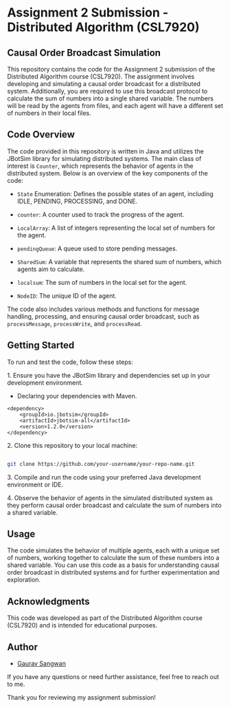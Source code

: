 # Assignment 2 Submission - Distributed Algorithm (CSL7920)

## Causal Order Broadcast Simulation

This repository contains the code for the Assignment 2 submission of the Distributed Algorithm course (CSL7920). The assignment involves developing and simulating a causal order broadcast for a distributed system. Additionally, you are required to use this broadcast protocol to calculate the sum of numbers into a single shared variable. The numbers will be read by the agents from files, and each agent will have a different set of numbers in their local files.

## Code Overview

The code provided in this repository is written in Java and utilizes the JBotSim library for simulating distributed systems. The main class of interest is `Counter`, which represents the behavior of agents in the distributed system. Below is an overview of the key components of the code:

- `State` Enumeration: Defines the possible states of an agent, including IDLE, PENDING, PROCESSING, and DONE.

- `counter`: A counter used to track the progress of the agent.

- `LocalArray`: A list of integers representing the local set of numbers for the agent.

- `pendingQueue`: A queue used to store pending messages.

- `SharedSum`: A variable that represents the shared sum of numbers, which agents aim to calculate.

- `localsum`: The sum of numbers in the local set for the agent.

- `NodeID`: The unique ID of the agent.

The code also includes various methods and functions for message handling, processing, and ensuring causal order broadcast, such as `processMessage`, `processWrite`, and `processRead`.

## Getting Started

To run and test the code, follow these steps:

1\. Ensure you have the JBotSim library and dependencies set up in your development environment.
- Declaring your dependencies with Maven.
```
<dependency>
    <groupId>io.jbotsim</groupId>
    <artifactId>jbotsim-all</artifactId>
    <version>1.2.0</version>
</dependency>
```
2\. Clone this repository to your local machine:

```bash

git clone https://github.com/your-username/your-repo-name.git

```

3\. Compile and run the code using your preferred Java development environment or IDE.

4\. Observe the behavior of agents in the simulated distributed system as they perform causal order broadcast and calculate the sum of numbers into a shared variable.

## Usage

The code simulates the behavior of multiple agents, each with a unique set of numbers, working together to calculate the sum of these numbers into a shared variable. You can use this code as a basis for understanding causal order broadcast in distributed systems and for further experimentation and exploration.

## Acknowledgments

This code was developed as part of the Distributed Algorithm course (CSL7920) and is intended for educational purposes.

## Author

- [Gaurav Sangwan](https://github.com/gauravsangwan)

If you have any questions or need further assistance, feel free to reach out to me.

Thank you for reviewing my assignment submission!
